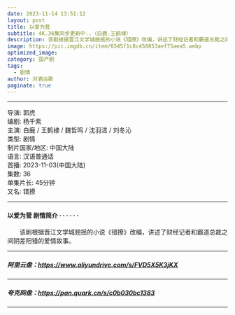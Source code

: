 ```yaml
---
date: 2023-11-14 13:51:12
layout: post
title: 以爱为营
subtitle: 4K.36集同步更新中..（白鹿.王鹤棣）
description: 该剧根据晋江文学城翘摇的小说《错撩》改编，讲述了财经记者和霸道总裁之间阴差阳错的爱情故事....
image: https://pic.imgdb.cn/item/6545f1c8c458853aef75aea5.webp
optimized_image: 
category: 国产剧
tags:
  - 剧情
author: 对酒当歌
paginate: true
---
```


---

导演: 郭虎  
编剧: 杨千紫  
主演: 白鹿 / 王鹤棣 / 魏哲鸣 / 沈羽洁 / 刘冬沁  
类型: 剧情  
制片国家/地区: 中国大陆  
语言: 汉语普通话  
首播: 2023-11-03(中国大陆)  
集数: 36  
单集片长: 45分钟  
又名: 错撩  

---

#### 以爱为营 剧情简介 · · · · · ·

　　该剧根据晋江文学城翘摇的小说《错撩》改编，讲述了财经记者和霸道总裁之间阴差阳错的爱情故事。

---

##### 阿里云盘：<https://www.aliyundrive.com/s/FVD5X5K3jKX>

---

##### 夸克网盘：<https://pan.quark.cn/s/c0b030bc1383>

---
